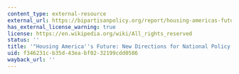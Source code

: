 ```yaml
---
content_type: external-resource
external_url: https://bipartisanpolicy.org/report/housing-americas-future-new-directions-national-policy/
has_external_license_warning: true
license: https://en.wikipedia.org/wiki/All_rights_reserved
status: ''
title: '"Housing America''s Future: New Directions for National Policy." (PDF - 2.9MB)'
uid: f346231c-b35d-43ea-bf02-32199cdd0586
wayback_url: ''
---
```

